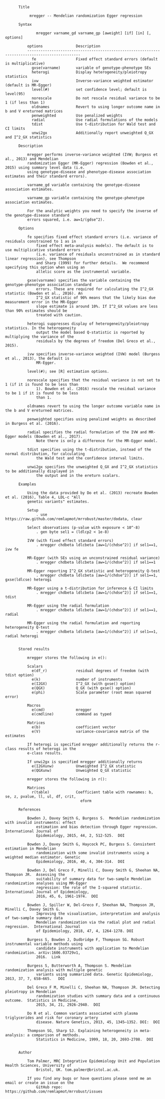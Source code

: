           Title

               mregger -- Mendelian randomization Egger regression

          Syntax

                  mregger varname_gd varname_gp [aweight] [if] [in] [, options]

              options               Description
              ----------------------------------------------------------------------------------------------
                fe                  Fixed effect standard errors (default is multiplicative)
                gxse(varname)       variable of genotype-phenotype SEs
                heterogi            Display heterogeneity/pleiotropy statistics
                ivw                 Inverse-variance weighted estimator (default is MR-Egger)
                level(#)            set confidence level; default is level(95)
                norescale           Do not rescale residual variance to be 1 (if less than 1)
                oldnames            Revert to using longer outcome name in b and V ereturned matrices
                penweighted         Use penalized weights
                radial              Use radial formulations of the models
                tdist               Use t-distribution for Wald test and CI limits
                unwi2gx             Additionally report unweighted Q_GX and I^2_GX statistics

          Description

              mregger performs inverse-variance weighted (IVW; Burgess et al., 2013) and Mendelian
              randomization Egger (MR-Egger) regression (Bowden et al., 2015) using summary level data (i.e.
              using genotype-disease and phenotype-disease association estimates and their standard errors).

              varname_gd variable containing the genotype-disease association estimates.

              varname_gp variable containing the genotype-phenotype association estimates.

              For the analytic weights you need to specify the inverse of the genotype-disease standard
              errors squared, i.e. aw=1/(gdse^2).

          Options

              fe specifies fixed effect standard errors (i.e. variance of residuals constrained to 1 as in
                  fixed effect meta-analysis models). The default is to use multiplicative standard errors
                  (i.e. variance of residuals unconstrained as in standard linear regression), see Thompson
                  and Sharp (1999) for further details.  We recommend specifying this option when using an
                  allelic score as the instrumental variable.

              gxse(varname) specifies the variable containing the genotype-phenotype association standard
                  errors. These are required for calculating the I^2_GX statistic (Bowden et al., 2016). An
                  I^2_GX statistic of 90% means that the likely bias due measurement error in the MR-Egger
                  slope estimate is around 10%. If I^2_GX values are less than 90% estimates should be
                  treated with caution.

              heterogi suppresses display of heterogeneity/pleiotropy statistics. In the heterogeneity
                  output the model based Q-statistic is reported by multiplying the variance of the
                  residuals by the degrees of freedom (Del Greco et al., 2015).

              ivw specifies inverse-variance weighted (IVW) model (Burgess et al., 2013), the default is
                  MR-Egger.

              level(#); see [R] estimation options.

              norescale specifies that the residual variance is not set to 1 (if it is found to be less than
                  1). Bowden et al. (2016) rescale the residual variance to be 1 if it is found to be less
                  than 1.

              oldnames revert to using the longer outcome variable name in the b and V ereturned matrices.

              penweighted specifies using penalized weights as described in Burgess et al. (2016).

              radial specifies the radial formulation of the IVW and MR-Egger models (Bowden et al., 2017).
                  Note there is only a difference for the MR-Egger model.

              tdist specifies using the t-distribution, instead of the normal distribution, for calculating
                  the Wald test and the confidence interval limits.

              unwi2gx specifies the unweighted Q_GX and I^2_GX statistics to be additionally displayed in
                  the output and in the ereturn scalars.

          Examples

              Using the data provided by Do et al. (2013) recreate Bowden et al. (2016), Table 4, LDL-c "All
              genetic variants" estimates.

              Setup
                  . use https://raw.github.com/remlapmot/mrrobust/master/dodata, clear

              Select observations (p-value with exposure < 10^-8)
                  . gen byte sel1 = (ldlcp2 < 1e-8)

              IVW (with fixed effect standard errors)
                  . mregger chdbeta ldlcbeta [aw=1/(chdse^2)] if sel1==1, ivw fe

              MR-Egger (with SEs using an unconstrained residual variance)
                  . mregger chdbeta ldlcbeta [aw=1/(chdse^2)] if sel1==1

              MR-Egger reporting I^2_GX statistic and heterogeneity Q-test
                  . mregger chdbeta ldlcbeta [aw=1/(chdse^2)] if sel1==1, gxse(ldlcse) heterogi

              MR-Egger using a t-distribution for inference & CI limits
                  . mregger chdbeta ldlcbeta [aw=1/(chdse^2)] if sel1==1, tdist

              MR-Egger using the radial formulation
                  . mregger chdbeta ldlcbeta [aw=1/(chdse^2)] if sel1==1, radial

              MR-Egger using the radial formulation and reporting heterogeneity Q-test
                  . mregger chdbeta ldlcbeta [aw=1/(chdse^2)] if sel1==1, radial heterogi


          Stored results

              mregger stores the following in e():

              Scalars        
                e(df_r)             residual degrees of freedom (with tdist option)
                e(k)                number of instruments
                e(I2GX)             I^2_GX (with gxse() option)
                e(QGX)              Q_GX (with gxse() option)
                e(phi)              Scale parameter (root mean squared error)

              Macros         
                e(cmd)              mregger
                e(cmdline)          command as typed

              Matrices       
                e(b)                coefficient vector
                e(V)                variance-covariance matrix of the estimates

              If heterogi is specified mregger additionally returns the r-class results of heterogi in the
              e-class results.

              If unwi2gx is specified mregger additionally returns
                e(I2GXunw)          Unweighted I^2_GX statistic
                e(QGXunw)           Unweighted Q_GX statistic

              mregger stores the following in r():

              Matrices       
                r(table)            Coefficient table with rownames: b, se, z, pvalue, ll, ul, df, crit,
                                      eform

          References

              Bowden J, Davey Smith G, Burgess S.  Mendelian randomization with invalid instruments: effect
                  estimation and bias detection through Egger regression. International Journal of
                  Epidemiology, 2015, 44, 2, 512-525.  DOI

              Bowden J, Davey Smith G, Haycock PC, Burgess S. Consistent estimation in Mendelian
                  randomization with some invalid instruments using a weighted median estimator. Genetic
                  Epidemiology, 2016, 40, 4, 304-314.  DOI

              Bowden J, Del Greco F, Minelli C, Davey Smith G, Sheehan NA, Thompson JR.  Assessing the
                  suitability of summary data for two-sample Mendelian randomization analyses using MR-Egger
                  regression: the role of the I-squared statistic. International Journal of Epidemiology,
                  2016, 45, 6, 1961-1974.  DOI

              Bowden J, Spiller W, Del-Greco F, Sheehan NA, Thompson JR, Minelli C, Davey Smith G.
                  Improving the visualisation, interpretation and analysis of two-sample summary data
                  Mendelian randomization via the radial plot and radial regression.  International Journal
                  of Epidemiology, 2018, 47, 4, 1264-1278. DOI

              Burgess S, Bowden J, Dudbridge F, Thompson SG. Robust instrumental variable methods using
                  candidate instruments with application to Mendelian randomization. arXiv:1606.03729v1,
                  2016.  Link

              Burgess S, Butterworth A, Thompson S. Mendelian randomization analysis with multiple genetic
                  variants using summarized data. Genetic Epidemiology, 2013, 37, 7, 658–665.   DOI

              Del Greco F M, Minelli C, Sheehan NA, Thompson JR. Detecting pleiotropy in Mendelian
                  randomization studies with summary data and a continuous outcome.  Statistics in Medicine,
                  2015, 34, 21, 2926-2940.  DOI

              Do R et al. Common variants associated with plasma triglycerides and risk for coronary artery
                  disease. Nature Genetics, 2013, 45, 1345–1352. DOI:  DOI

              Thompson SG, Sharp SJ. Explaining heterogeneity in meta-analysis: a comparison of methods.
                  Statistics in Medicine, 1999, 18, 20, 2693-2708.  DOI


          Author

              Tom Palmer, MRC Integrative Epidemiology Unit and Population Health Sciences, University of
                  Bristol, UK. tom.palmer@bristol.ac.uk.

              If you find any bugs or have questions please send me an email or create an issue on the
                  GitHub repo: https://github.com/remlapmot/mrrobust/issues
